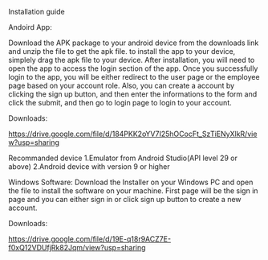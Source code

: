 Installation guide

Andoird App:

Download the APK package to your android device from the downloads link and unzip the file to get the apk file. to install the app to your device, simplely drag the apk file to your device. After installation, you will need to open the app to access the login section of the app. Once you successfully login to the app, you will be either redirect to the user page or the employee page based on your account role. Also, you can create a account by clicking the sign up button, and then enter the informations to the form and click the submit, and then go to login page to login to your account.

Downloads:

https://drive.google.com/file/d/184PKK2oYV7I25hOCocFt_SzTiENyXlkR/view?usp=sharing

Recommanded device
1.Emulator from Android Studio(API level 29 or above)
2.Android device with version 9 or higher

Windows Software:
Download the Installer on your Windows PC and open the file to install the software on your machine. First page will be the sign in page and you can either sign in or click sign up button to create a new account. 

Downloads:

https://drive.google.com/file/d/19E-q18r9ACZ7E-f0xQ12VDUfjRk82Jqm/view?usp=sharing
